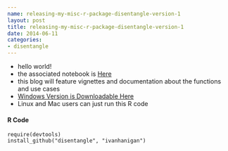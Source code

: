 ```yaml
---
name: releasing-my-misc-r-package-disentangle-version-1
layout: post
title: releasing-my-misc-r-package-disentangle-version-1
date: 2014-06-11
categories:
- disentangle
---
```


- hello world!
- the associated notebook is [Here](http://ivanhanigan.github.io/disentangle)
- this blog will feature vignettes and documentation about the functions and use cases
- [Windows Version is Downloadable Here](http://ivanhanigan.github.io/disentangle/lib/disentangle_1.0.zip)
- Linux and Mac users can just run this R code

#### R Code
    require(devtools)
    install_github("disentangle", "ivanhanigan")
